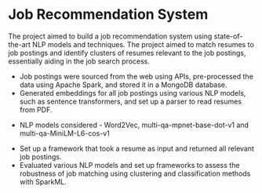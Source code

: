 # Job Recommendation System

The project aimed to build a job recommendation system using state-of-the-art NLP models and techniques. The project aimed to match resumes to job postings and identify clusters of resumes relevant to the job postings, essentially aiding in the job search process. 
* Job postings were sourced from the web using APIs, pre-processed the data using Apache Spark, and stored it in a MongoDB database. 
* Generated embeddings for all job postings using various NLP models, such as sentence transformers, and set up a parser to read resumes from PDF. 
- NLP models considered - Word2Vec, multi-qa-mpnet-base-dot-v1 and multi-qa-MiniLM-L6-cos-v1
* Set up a framework that took a resume as input and returned all relevant job postings.
* Evaluated various NLP models and set up frameworks to assess the robustness of job matching using clustering and classification methods with SparkML.


